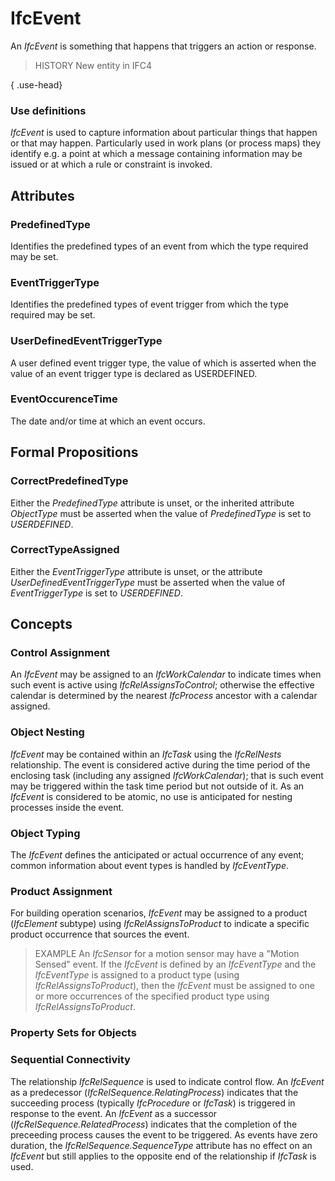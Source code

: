 # IfcEvent

An _IfcEvent_ is something that happens that triggers an action or response.

> HISTORY New entity in IFC4

{ .use-head}
### Use definitions

_IfcEvent_ is used to capture information about particular things that happen or that may happen. Particularly used in work plans (or process maps) they identify e.g. a point at which a message containing information may be issued or at which a rule or constraint is invoked.

## Attributes

### PredefinedType
Identifies the predefined types of an event from which the type required may be set.

### EventTriggerType
Identifies the predefined types of event trigger from which the type required may be set.

### UserDefinedEventTriggerType
A user defined event trigger type, the value of which is asserted when the value of an event trigger type is declared as USERDEFINED.

### EventOccurenceTime
The date and/or time at which an event occurs.

## Formal Propositions

### CorrectPredefinedType
Either the _PredefinedType_ attribute is unset, or the inherited attribute _ObjectType_ must be asserted when the value of _PredefinedType_ is set to _USERDEFINED_.

### CorrectTypeAssigned
Either the _EventTriggerType_ attribute is unset, or the attribute _UserDefinedEventTriggerType_ must be asserted when the value of _EventTriggerType_ is set to _USERDEFINED_.

## Concepts

### Control Assignment

An _IfcEvent_ may be assigned to an _IfcWorkCalendar_ to indicate times when such event is active using _IfcRelAssignsToControl_; otherwise the effective calendar is determined by the nearest _IfcProcess_ ancestor with a calendar assigned.

### Object Nesting

_IfcEvent_ may be contained within an _IfcTask_ using the _IfcRelNests_ relationship. The event is considered active during the time period of the enclosing task (including any assigned _IfcWorkCalendar_); that is such event may be triggered within the task time period but not outside of it. As an _IfcEvent_ is considered to be atomic, no use is anticipated for nesting processes inside the event.

### Object Typing

The _IfcEvent_ defines the anticipated or actual occurrence of any event; common information about event types is handled by _IfcEventType_.

### Product Assignment

For building operation scenarios, _IfcEvent_ may be assigned to a product (_IfcElement_ subtype) using _IfcRelAssignsToProduct_ to indicate a specific product occurrence that sources the event.

> EXAMPLE An _IfcSensor_ for a motion sensor may have a "Motion Sensed" event. If the _IfcEvent_ is defined by an _IfcEventType_ and the _IfcEventType_ is assigned to a product type (using _IfcRelAssignsToProduct_), then the _IfcEvent_ must be assigned to one or more occurrences of the specified product type using _IfcRelAssignsToProduct_.

### Property Sets for Objects



### Sequential Connectivity

The relationship _IfcRelSequence_ is used to indicate control flow. An _IfcEvent_ as a predecessor (_IfcRelSequence.RelatingProcess_) indicates that the succeeding process (typically _IfcProcedure_ or _IfcTask_) is triggered in response to the event. An _IfcEvent_ as a successor (_IfcRelSequence.RelatedProcess_) indicates that the completion of the preceeding process causes the event to be triggered. As events have zero duration, the _IfcRelSequence.SequenceType_ attribute has no effect on an _IfcEvent_ but still applies to the opposite end of the relationship if _IfcTask_ is used.

